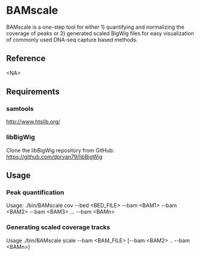 BAMscale
===

BAMscale is a one-step tool for either 1) quantifying and normalizing the coverage of peaks or 2) generated scaled BigWig files for easy visualization of commonly used DNA-seq capture based methods.

## Reference
\<NA\>

## Requirements

### samtools
http://www.htslib.org/

### libBigWig
Clone the libBigWig repository from GitHub: https://github.com/dpryan79/libBigWig

## Usage

### Peak quantification

Usage: ./bin/BAMscale cov --bed \<BED_FILE\> --bam \<BAM1\> --bam \<BAM2\> --bam \<BAM3\> ... --bam \<BAMn\>

### Generating scaled coverage tracks

Usage ./bin/BAMscale scale --bam \<BAM_FILE\> [--bam \<BAM2\> .. --bam \<BAMn\>]
